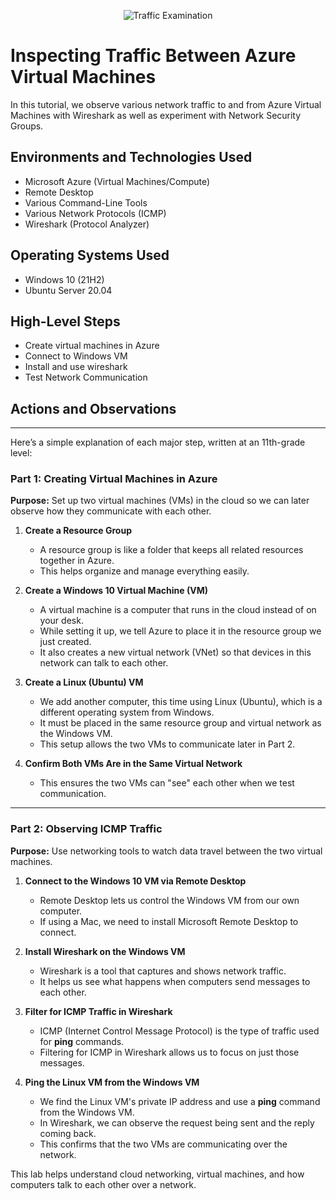 <p align="center">
<img src="https://i.imgur.com/Ua7udoS.png" alt="Traffic Examination"/>
</p>

<h1>Inspecting Traffic Between Azure Virtual Machines</h1>
In this tutorial, we observe various network traffic to and from Azure Virtual Machines with Wireshark as well as experiment with Network Security Groups. <br />

<h2>Environments and Technologies Used</h2>

- Microsoft Azure (Virtual Machines/Compute)
- Remote Desktop
- Various Command-Line Tools
- Various Network Protocols (ICMP)
- Wireshark (Protocol Analyzer)

<h2>Operating Systems Used </h2>

- Windows 10 (21H2)
- Ubuntu Server 20.04

<h2>High-Level Steps</h2>

- Create virtual machines in Azure
- Connect to Windows VM
- Install and use wireshark
- Test Network Communication

<h2>Actions and Observations</h2>

---

Here’s a simple explanation of each major step, written at an 11th-grade level:  

### **Part 1: Creating Virtual Machines in Azure**  
**Purpose:** Set up two virtual machines (VMs) in the cloud so we can later observe how they communicate with each other.  

1. **Create a Resource Group**  
   - A resource group is like a folder that keeps all related resources together in Azure.  
   - This helps organize and manage everything easily.  

2. **Create a Windows 10 Virtual Machine (VM)**  
   - A virtual machine is a computer that runs in the cloud instead of on your desk.  
   - While setting it up, we tell Azure to place it in the resource group we just created.  
   - It also creates a new virtual network (VNet) so that devices in this network can talk to each other.  

3. **Create a Linux (Ubuntu) VM**  
   - We add another computer, this time using Linux (Ubuntu), which is a different operating system from Windows.  
   - It must be placed in the same resource group and virtual network as the Windows VM.  
   - This setup allows the two VMs to communicate later in Part 2.  

4. **Confirm Both VMs Are in the Same Virtual Network**  
   - This ensures the two VMs can "see" each other when we test communication.  

---

### **Part 2: Observing ICMP Traffic**  
**Purpose:** Use networking tools to watch data travel between the two virtual machines.  

1. **Connect to the Windows 10 VM via Remote Desktop**  
   - Remote Desktop lets us control the Windows VM from our own computer.  
   - If using a Mac, we need to install Microsoft Remote Desktop to connect.  

2. **Install Wireshark on the Windows VM**  
   - Wireshark is a tool that captures and shows network traffic.  
   - It helps us see what happens when computers send messages to each other.  

3. **Filter for ICMP Traffic in Wireshark**  
   - ICMP (Internet Control Message Protocol) is the type of traffic used for **ping** commands.  
   - Filtering for ICMP in Wireshark allows us to focus on just those messages.  

4. **Ping the Linux VM from the Windows VM**  
   - We find the Linux VM's private IP address and use a **ping** command from the Windows VM.  
   - In Wireshark, we can observe the request being sent and the reply coming back.  
   - This confirms that the two VMs are communicating over the network.  

This lab helps understand cloud networking, virtual machines, and how computers talk to each other over a network.

